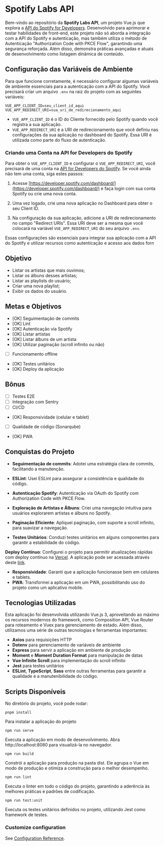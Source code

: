 # Spotify Labs API

Bem-vindo ao repositório da **Spotify Labs API**, um projeto Vue.js que explora a [API do Spotify for Developers](https://developer.spotify.com/documentation/web-api/). Desenvolvido para aprimorar e testar habilidades de front-end, este projeto não só aborda a integração com a API do Spotify e autenticação, mas também utiliza o método de Autenticação "Authorization Code with PKCE Flow", garantindo uma segurança reforçada. Além disso, demonstra práticas avançadas e atuais de desenvolvimento como listagem dinâmica de conteúdo.

## Configuração das Variáveis de Ambiente

Para que funcione corretamente, é necessário configurar algumas variáveis de ambiente essenciais para a autenticação com a API do Spotify. Você precisará criar um arquivo `.env` na raiz do projeto com as seguintes variáveis:

`VUE_APP_CLIENT_ID=seu_client_id_aqui
VUE_APP_REDIRECT_URI=sua_uri_de_redirecionamento_aqui`

-   `VUE_APP_CLIENT_ID` é o ID do Cliente fornecido pelo Spotify quando você registra a sua aplicação.
-   `VUE_APP_REDIRECT_URI` é a URI de redirecionamento que você definiu nas configurações da sua aplicação no dashboard do Spotify. Essa URI é utilizada como parte do fluxo de autenticação.

### Criando uma Conta na API for Developers do Spotify

Para obter o `VUE_APP_CLIENT_ID` e configurar o `VUE_APP_REDIRECT_URI`, você precisará de uma conta na [API for Developers do Spotify](https://developer.spotify.com/documentation/web-api/). Se você ainda não tem uma conta, siga estes passos:

1. Acesse [https://developer.spotify.com/dashboard/](https://developer.spotify.com/dashboard/) e faça login com sua conta Spotify ou crie uma nova conta.

2. Uma vez logado, crie uma nova aplicação no Dashboard para obter o seu Client ID.

3. Na configuração da sua aplicação, adicione a URI de redirecionamento no campo "Redirect URIs". Essa URI deve ser a mesma que você colocará na variável `VUE_APP_REDIRECT_URI` do seu arquivo `.env`.

Essas configurações são essenciais para integrar sua aplicação com a API do Spotify e utilizar recursos como autenticação e acesso aos dados forn

## Objetivo

-   Listar os artistas que mais ouvimos;
-   Listar os álbuns desses artistas;
-   Listar as playlists do usuário;
-   Criar uma nova playlist;
-   Exibir os dados do usuário.

## Metas e Objetivos

-   [OK] Seguimentação de commits
-   [OK] Lint
-   [OK] Autenticação via Spotify
-   [OK] Listar artistas
-   [OK] Listar álbuns de um artista
-   [OK] Utilizar paginação (scroll infinito ou não)
-   [ ] Funcionamento offline
-   [OK] Testes unitários
-   [OK] Deploy da aplicação

## Bônus

-   [ ] Testes E2E
-   [ ] Integração com Sentry
-   [ ] CI/CD
-   [OK] Responsividade (celular e tablet)
-   [ ] Qualidade de código (Sonarqube)
-   [OK] PWA

## Conquistas do Projeto

-   **Seguimentação de commits**: Adotei uma estratégia clara de commits, facilitando a manutenção.

-   **ESLint**: Usei ESLint para assegurar a consistência e qualidade do código.

-   **Autenticação Spotify**: Autenticação via OAuth do Spotify com Authorization Code with PKCE Flow.

-   **Exploração de Artistas e Álbuns**: Criei uma navegação intuitiva para usuários explorarem artistas e álbuns no Spotify.

-   **Paginação Eficiente**: Apliquei paginação, com suporte a scroll infinito, para suavizar a navegação.

-   **Testes Unitários**: Conduzi testes unitários em alguns componentes para garantir a estabilidade do código.

**Deploy Contínuo**: Configurei o projeto para permitir atualizações rápidas com deploy contínuo na [Vercel](https://vercel.com). A aplicação pode ser acessada através deste [link](https://spotify-api-murex-eight.vercel.app/).

-   **Responsividade**: Garanti que a aplicação funcionasse bem em celulares e tablets.
-   **PWA**: Transformei a aplicação em um PWA, possibilitando uso do projeto como um aplicativo mobile.

## Tecnologias Utilizadas

Esta aplicação foi desenvolvida utilizando Vue.js 3, aproveitando ao máximo os recursos modernos do framework, como Composition API, Vue Router para roteamento e Vuex para gerenciamento de estado. Além disso, utilizamos uma série de outras tecnologias e ferramentas importantes:

-   **Axios** para requisições HTTP
-   **Dotenv** para gerenciamento de variáveis de ambiente
-   **Express** para servir a aplicação em ambiente de produção
-   **Moment** e **Moment Duration Format** para manipulação de datas
-   **Vue Infinite Scroll** para implementação do scroll infinito
-   **Jest** para testes unitários
-   **ESLint**, **TypeScript**, **Sass** entre outras ferramentas para garantir a qualidade e a manutenibilidade do código.

## Scripts Disponíveis

No diretório do projeto, você pode rodar:

```
pnpm install
```

Para instalar a aplicação do projeto

```
npm run serve
```

Executa a aplicação em modo de desenvolvimento.
Abra http://localhost:8080 para visualizá-la no navegador.

```
npm run build
```

Constrói a aplicação para produção na pasta dist.
Ele agrupa o Vue em modo de produção e otimiza a construção para o melhor desempenho.

```
npm run lint
```

Executa o linter em todo o código do projeto, garantindo a aderência às melhores práticas e padrões de codificação.

```
npm run test:unit
```

Executa os testes unitários definidos no projeto, utilizando Jest como framework de testes.

### Customize configuration

See [Configuration Reference](https://cli.vuejs.org/config/).
